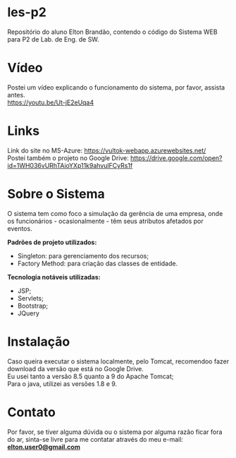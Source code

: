 # les-p2
Repositório do aluno Elton Brandão, contendo o código do Sistema WEB para P2 de Lab. de Eng. de SW.
# Vídeo
Postei um vídeo explicando o funcionamento do sistema, por favor, assista antes.
<br>
https://youtu.be/Ut-jE2eUqa4
# Links
Link do site no MS-Azure: https://vultok-webapp.azurewebsites.net/
<br>
Postei também o projeto no Google Drive: https://drive.google.com/open?id=1WH036vURhTAioYXp11k9ahvulFCyRs1f 
<br>

# Sobre o Sistema
O sistema tem como foco a simulação da gerência de uma empresa, onde os funcionários - ocasionalmente - têm seus atributos afetados por eventos.
<br>
<p>
<strong>Padrões de projeto utilizados:</strong>
<ul>
  <li> Singleton: para gerenciamento dos recursos; </li>
  <li> Factory Method: para criação das classes de entidade. </li>
</ul>
</p> <p>
<strong>Tecnologia notáveis utilizadas: </strong>
<ul>
  <li> JSP; </li>
  <li> Servlets; </li>
  <li> Bootstrap; </li>
  <li> JQuery </li>
</ul>
</p>

# Instalação
Caso queira executar o sistema localmente, pelo Tomcat, recomendoo fazer download da versão que está no Google Drive.
<br>
Eu usei tanto a versão 8.5 quanto a 9 do Apache Tomcat;
<br>
Para o java, utilizei as versões 1.8 e 9.
# Contato
Por favor, se tiver alguma dúvida ou o sistema por alguma razão ficar fora do ar, sinta-se livre para me contatar através do meu e-mail: <b>elton.user0@gmail.com</b>
